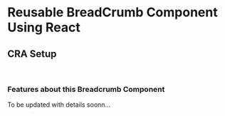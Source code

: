 # Reusable BreadCrumb Component Using React

## CRA Setup

<br>

### Features about this Breadcrumb Component

To be updated with details soonn…

